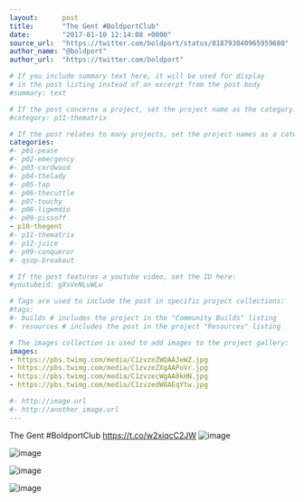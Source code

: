 ```yaml
---
layout:      post
title:       "The Gent #BoldportClub"
date:        "2017-01-10 12:14:08 +0000"
source_url:  "https://twitter.com/boldport/status/818793040965959680"
author_name: "@boldport"
author_url:  "https://twitter.com/boldport"

# If you include summary text here, it will be used for display
# in the post listing instead of an excerpt from the post body
#summary: text

# If the post concerns a project, set the project name as the category:
#category: p11-thematrix

# If the post relates to many projects, set the project names as a categories array:
categories:
#- p01-pease
#- p02-emergency
#- p03-cordwood
#- p04-thelady
#- p05-tap
#- p06-thecuttle
#- p07-touchy
#- p08-ligemdio
#- p09-pissoff
- p10-thegent
#- p11-thematrix
#- p12-juice
#- p99-conqueror
#- qsop-breakout

# If the post features a youtube video, set the ID here:
#youtubeid: gXsVeNLuWLw

# Tags are used to include the post in specific project collections:
#tags:
#- builds # includes the project in the "Community Builds" listing
#- resources # includes the post in the project "Resources" listing

# The images collection is used to add images to the project gallery:
images:
- https://pbs.twimg.com/media/C1zvzeZWQAAJeWZ.jpg
- https://pbs.twimg.com/media/C1zvzeZXgAAPoVr.jpg
- https://pbs.twimg.com/media/C1zvzecWgAA0kHN.jpg
- https://pbs.twimg.com/media/C1zvzedW8AEqYtw.jpg

#- http://image.url
#- http://another_image.url
---
```


The Gent #BoldportClub https://t.co/w2xiqcC2JW
![image](https://pbs.twimg.com/media/C1zvzeZWQAAJeWZ.jpg)

![image](https://pbs.twimg.com/media/C1zvzeZXgAAPoVr.jpg)

![image](https://pbs.twimg.com/media/C1zvzecWgAA0kHN.jpg)

![image](https://pbs.twimg.com/media/C1zvzedW8AEqYtw.jpg)


